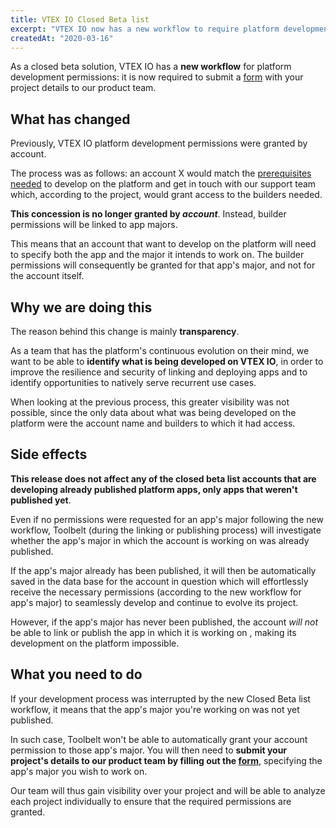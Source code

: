 ```yaml
---
title: VTEX IO Closed Beta list 
excerpt: "VTEX IO now has a new workflow to require platform development permissions! Find out more about the change and about what you need to do when accessing the VTEX IO Closed Beta list file."
createdAt: "2020-03-16"
---
```


As a closed beta solution, VTEX IO has a **new workflow** for platform development permissions: it is now required to submit a [form](https://docs.google.com/forms/d/e/1FAIpQLSfhuhFxvezMhPEoFlN9yFEkUifGQlGP4HmJQgx6GP32WZchBw/viewform?usp=send_form) with your project details to our product team. 

## What has changed

Previously, VTEX IO platform development permissions were granted by account. 

The process was as follows: an account X would match the [prerequisites needed](https://vtex.io/docs/introduction/frequently-asked-questions#vtex-io) to develop on the platform and get in touch with our support team which, according to the project, would grant access to the builders needed. 

**This concession is no longer granted by *account***. Instead, builder permissions will be linked to app majors. 

This means that an account that want to develop on the platform will need to specify both the app and the major it intends to work on. The builder permissions will consequently be granted for that app's major, and not for the account itself.

## Why we are doing this

The reason behind this change is mainly **transparency**.

As a team that has the platform's continuous evolution on their mind, we want to be able to **identify what is being developed on VTEX IO**, in order to improve the resilience and security of linking and deploying apps and to identify opportunities to natively serve recurrent use cases. 

When looking at the previous process, this greater visibility was not possible, since the only data about what was being developed on the platform were the account name and builders to which it had access. 

## Side effects

**This release does not affect any of the closed beta list accounts that are developing already published platform apps, only apps that weren't published yet**. 

Even if no permissions were requested for an app's major following the new workflow, Toolbelt (during the linking or publishing process) will investigate whether the app's major in which the account is working on was already published. 

If the app's major already has been published, it will then be automatically saved in the data base for the account in question which will effortlessly receive the necessary permissions (according to the new workflow for app's major) to seamlessly develop and continue to evolve its project. 

However, if the app's major has never been published, the account *will not* be able to link or publish the app in which it is working on , making its development on the platform impossible. 

## What you need to do 

If your development process was interrupted by the new Closed Beta list workflow, it means that the app's major you're working on was not yet published. 

In such case, Toolbelt won't be able to automatically grant your account permission to those app's major. You will then need to **submit your project's details to our product team by filling out the [form](https://docs.google.com/forms/d/e/1FAIpQLSfhuhFxvezMhPEoFlN9yFEkUifGQlGP4HmJQgx6GP32WZchBw/viewform?usp=send_form)**, specifying the app's major you wish to work on.

Our team will thus gain visibility over your project and will be able to analyze each project individually to ensure that the required permissions are granted.
